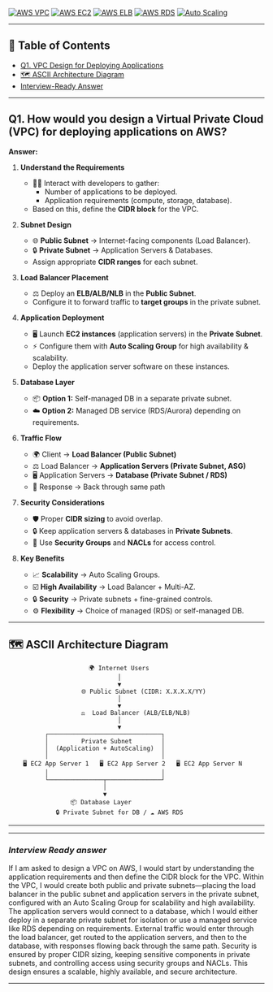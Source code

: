 
[![AWS VPC](https://img.shields.io/badge/AWS-VPC-orange?logo=amazon-aws)](https://docs.aws.amazon.com/vpc/latest/userguide/what-is-amazon-vpc.html)
[![AWS EC2](https://img.shields.io/badge/AWS-EC2-blue?logo=amazon-aws)](https://docs.aws.amazon.com/ec2/index.html)
[![AWS ELB](https://img.shields.io/badge/AWS-ELB-green?logo=amazon-aws)](https://docs.aws.amazon.com/elasticloadbalancing/latest/userguide/what-is-load-balancing.html)
[![AWS RDS](https://img.shields.io/badge/AWS-RDS-purple?logo=amazon-aws)](https://docs.aws.amazon.com/AmazonRDS/latest/UserGuide/Welcome.html)
[![Auto Scaling](https://img.shields.io/badge/AWS-AutoScaling-yellow?logo=amazon-aws)](https://docs.aws.amazon.com/autoscaling/ec2/userguide/what-is-amazon-ec2-auto-scaling.html)

---

## 📑 Table of Contents
- [Q1. VPC Design for Deploying Applications](#q1-how-would-you-design-a-virtual-private-cloud-vpc-for-deploying-applications-on-aws)
- [🗺️ ASCII Architecture Diagram](#️-ascii-architecture-diagram)
- [Interview-Ready Answer](#interview-ready-answer-paragraph-style)

---

## Q1. How would you design a Virtual Private Cloud (VPC) for deploying applications on AWS?

**Answer:**

1. **Understand the Requirements**
   - 👨‍💻 Interact with developers to gather:
     - Number of applications to be deployed.
     - Application requirements (compute, storage, database).
   - Based on this, define the **CIDR block** for the VPC.

2. **Subnet Design**
   - 🌐 **Public Subnet** → Internet-facing components (Load Balancer).
   - 🔒 **Private Subnet** → Application Servers & Databases.
   - Assign appropriate **CIDR ranges** for each subnet.

3. **Load Balancer Placement**
   - ⚖️ Deploy an **ELB/ALB/NLB** in the **Public Subnet**.
   - Configure it to forward traffic to **target groups** in the private subnet.

4. **Application Deployment**
   - 🖥️ Launch **EC2 instances** (application servers) in the **Private Subnet**.
   - ⚡ Configure them with **Auto Scaling Group** for high availability & scalability.
   - Deploy the application server software on these instances.

5. **Database Layer**
   - 📦 **Option 1:** Self-managed DB in a separate private subnet.  
   - ☁️ **Option 2:** Managed DB service (RDS/Aurora) depending on requirements.

6. **Traffic Flow**
   - 🌍 Client → **Load Balancer (Public Subnet)**  
   - ⚖️ Load Balancer → **Application Servers (Private Subnet, ASG)**  
   - 🖥️ Application Servers → **Database (Private Subnet / RDS)**  
   - 🔄 Response → Back through same path  

7. **Security Considerations**
   - 🛡️ Proper **CIDR sizing** to avoid overlap.  
   - 🔒 Keep application servers & databases in **Private Subnets**.  
   - 🧰 Use **Security Groups** and **NACLs** for access control.  

8. **Key Benefits**
   - 📈 **Scalability** → Auto Scaling Groups.  
   - ☑️ **High Availability** → Load Balancer + Multi-AZ.  
   - 🔒 **Security** → Private subnets + fine-grained controls.  
   - ⚙️ **Flexibility** → Choice of managed (RDS) or self-managed DB.  

---

## 🗺️ ASCII Architecture Diagram

                          🌍 Internet Users
                                  │
                                  ▼
                        🌐 Public Subnet (CIDR: X.X.X.X/YY)
                                  │
                                  ▼
                        ⚖️  Load Balancer (ALB/ELB/NLB)
                                  │
                                  ▼
              ┌───────────────────────────────┐
              │         Private Subnet        │
              │  (Application + AutoScaling)  │
              │                               │
        🖥️ EC2 App Server 1   🖥️ EC2 App Server 2   🖥️ EC2 App Server N
              │                               │
              └───────────────┬───────────────┘
                              │
                              ▼
                     📦 Database Layer
                 🔒 Private Subnet for DB / ☁️ AWS RDS

---

---
### ***Interview Ready answer***
If I am asked to design a VPC on AWS, I would start by understanding the application requirements and
then define the CIDR block for the VPC. Within the VPC, I would create both public and private subnets—placing
the load balancer in the public subnet and application servers in the private subnet,
configured with an Auto Scaling Group for scalability and high availability. The application servers would connect to a database,
which I would either deploy in a separate private subnet for isolation or use a managed service like RDS depending on requirements.
External traffic would enter through the load balancer, get routed to the application servers, and then to the database,
with responses flowing back through the same path. Security is ensured by proper CIDR sizing,
keeping sensitive components in private subnets, and controlling access using security groups and NACLs.
This design ensures a scalable, highly available, and secure architecture.

---
